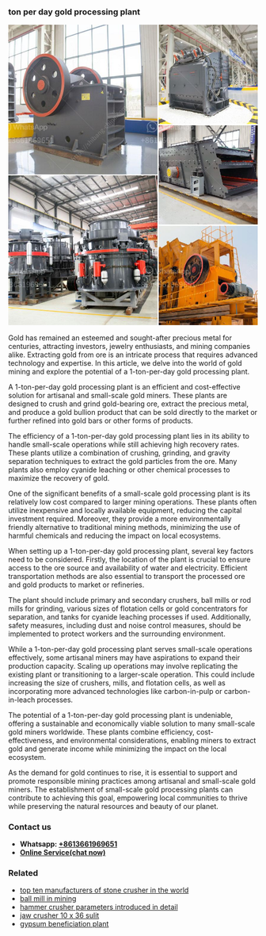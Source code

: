 <h3>ton per day gold processing plant</h3><img src='1708663750.jpg' alt=''><p>Gold has remained an esteemed and sought-after precious metal for centuries, attracting investors, jewelry enthusiasts, and mining companies alike. Extracting gold from ore is an intricate process that requires advanced technology and expertise. In this article, we delve into the world of gold mining and explore the potential of a 1-ton-per-day gold processing plant. </p><p>A 1-ton-per-day gold processing plant is an efficient and cost-effective solution for artisanal and small-scale gold miners. These plants are designed to crush and grind gold-bearing ore, extract the precious metal, and produce a gold bullion product that can be sold directly to the market or further refined into gold bars or other forms of products.</p><p>The efficiency of a 1-ton-per-day gold processing plant lies in its ability to handle small-scale operations while still achieving high recovery rates. These plants utilize a combination of crushing, grinding, and gravity separation techniques to extract the gold particles from the ore. Many plants also employ cyanide leaching or other chemical processes to maximize the recovery of gold.</p><p>One of the significant benefits of a small-scale gold processing plant is its relatively low cost compared to larger mining operations. These plants often utilize inexpensive and locally available equipment, reducing the capital investment required. Moreover, they provide a more environmentally friendly alternative to traditional mining methods, minimizing the use of harmful chemicals and reducing the impact on local ecosystems.</p><p>When setting up a 1-ton-per-day gold processing plant, several key factors need to be considered. Firstly, the location of the plant is crucial to ensure access to the ore source and availability of water and electricity. Efficient transportation methods are also essential to transport the processed ore and gold products to market or refineries.</p><p>The plant should include primary and secondary crushers, ball mills or rod mills for grinding, various sizes of flotation cells or gold concentrators for separation, and tanks for cyanide leaching processes if used. Additionally, safety measures, including dust and noise control measures, should be implemented to protect workers and the surrounding environment.</p><p>While a 1-ton-per-day gold processing plant serves small-scale operations effectively, some artisanal miners may have aspirations to expand their production capacity. Scaling up operations may involve replicating the existing plant or transitioning to a larger-scale operation. This could include increasing the size of crushers, mills, and flotation cells, as well as incorporating more advanced technologies like carbon-in-pulp or carbon-in-leach processes.</p><p>The potential of a 1-ton-per-day gold processing plant is undeniable, offering a sustainable and economically viable solution to many small-scale gold miners worldwide. These plants combine efficiency, cost-effectiveness, and environmental considerations, enabling miners to extract gold and generate income while minimizing the impact on the local ecosystem.</p><p>As the demand for gold continues to rise, it is essential to support and promote responsible mining practices among artisanal and small-scale gold miners. The establishment of small-scale gold processing plants can contribute to achieving this goal, empowering local communities to thrive while preserving the natural resources and beauty of our planet.</p><h3>Contact us</h3><ul><li><strong>Whatsapp:&nbsp;<a href="https://wa.me/8613661969651">+8613661969651</a></strong></li><li><a href="https://swt.shibang-china.com/?git&amp;zhl&amp;ton per day gold processing plant"><strong>Online Service(chat now)</strong></a></li></ul><h3>Related</h3><ul><li><a href='top ten manufacturers of stone crusher in the world.md'>top ten manufacturers of stone crusher in the world</a></li><li><a href='ball mill in mining.md'>ball mill in mining</a></li><li><a href='hammer crusher parameters introduced in detail.md'>hammer crusher parameters introduced in detail</a></li><li><a href='jaw crusher 10 x 36 sulit.md'>jaw crusher 10 x 36 sulit</a></li><li><a href='gypsum beneficiation plant.md'>gypsum beneficiation plant</a></li></ul>